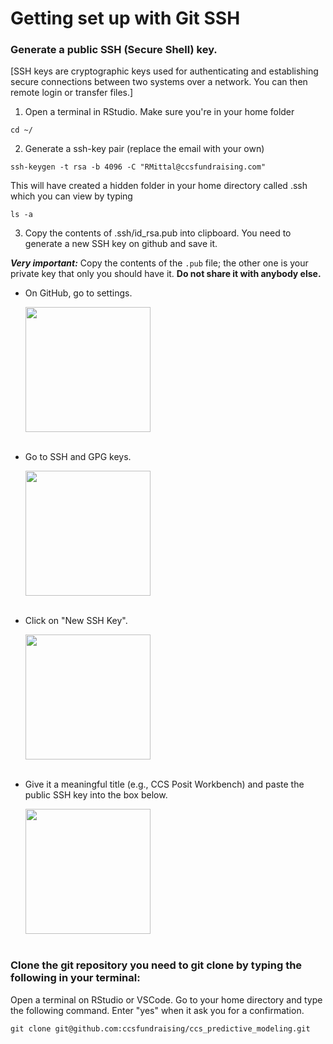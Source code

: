# Getting set up with Git SSH

### Generate a public SSH (Secure Shell) key. 

[SSH keys are cryptographic keys used for authenticating and establishing secure connections between two systems over a network. You can then remote login or transfer files.]
1. Open a terminal in RStudio. Make sure you're in your home folder
  ```
  cd ~/
  ```  
2. Generate a ssh-key pair (replace the email with your own)
  ```
  ssh-keygen -t rsa -b 4096 -C "RMittal@ccsfundraising.com"
  ```
  This will have created a hidden folder in your home directory called .ssh which you can view by typing
  ```
  ls -a
  ```
3. Copy the contents of .ssh/id_rsa.pub into clipboard. You need to generate a new SSH key on github and save it.<br/>

  ***Very important:*** Copy the contents of the `.pub` file; the other one is your private key that only you should have it. **Do not share it with anybody else.**
  
  - On GitHub, go to settings.
  
      <img src="https://github.com/rmittalccs/ccs_pred_mod/assets/163910785/d1e76b03-2167-42f2-8fbb-cbadfb22bfe7" align="center" height="200">  
      <br/><br/>
      
  - Go to SSH and GPG keys.
  
      <img src="https://github.com/rmittalccs/ccs_pred_mod/assets/163910785/5d5ce358-9c3c-4f7a-b81d-5c8467664ac5" align="center" height="200">
      <br/><br/>
      
  - Click on "New SSH Key".
  
      <img src="https://github.com/rmittalccs/ccs_pred_mod/assets/163910785/1f5c57d5-aeff-4238-a13f-cc4afbc57fc7" align="center" height="200">
      <br/><br/>
  
  - Give it a meaningful title (e.g., CCS Posit Workbench) and paste the public SSH key into the box below.
  
      <img src="https://github.com/rmittalccs/ccs_pred_mod/assets/163910785/0c446a03-7fb5-426a-aa58-247e97d7f224" align="center" height="200">
      <br/><br/>
      

### Clone the git repository you need to git clone by typing the following in your terminal:

Open a terminal on RStudio or VSCode. Go to your home directory and type the following command. Enter "yes" when it ask you for a confirmation.

```
git clone git@github.com:ccsfundraising/ccs_predictive_modeling.git
```